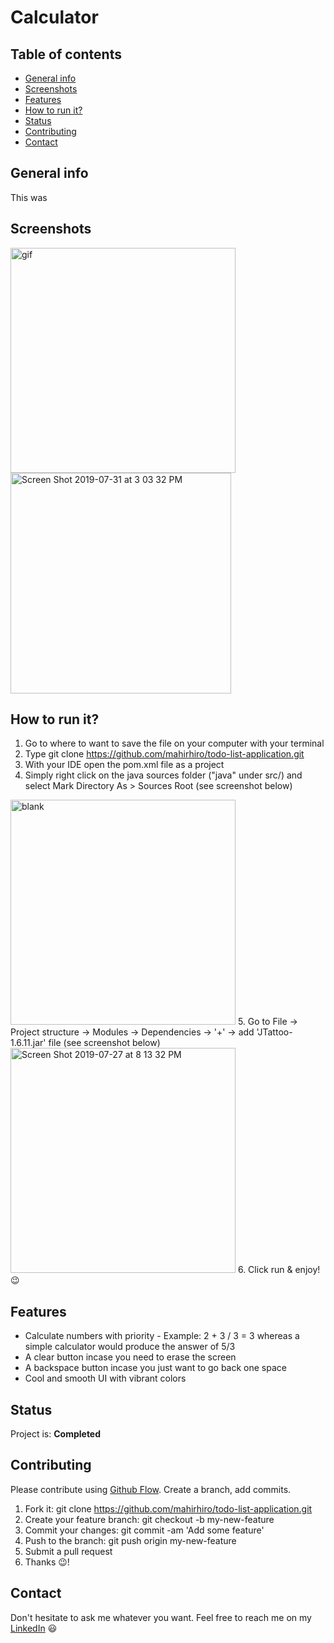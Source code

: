 # Calculator


## Table of contents
* [General info](#general-info)
* [Screenshots](#screenshots)
* [Features](#features)
* [How to run it?](#how-to-run-it)
* [Status](#status)
* [Contributing](#contributing)
* [Contact](#contact)


## General info
This was 
	
## Screenshots
<img width="360" alt="gif" src="https://user-images.githubusercontent.com/49659324/62208123-fa7dc400-b3a6-11e9-903a-2b4126346ca2.gif"> <img width="353" alt="Screen Shot 2019-07-31 at 3 03 32 PM" src="https://user-images.githubusercontent.com/49659324/62207130-6ca0d980-b3a4-11e9-9e27-e1a2b5c0d28c.png">

## How to run it?
1. Go to where to want to save the file on your computer with your terminal
2. Type git clone https://github.com/mahirhiro/todo-list-application.git
3. With your IDE open the pom.xml file as a project
4. Simply right click on the java sources folder ("java" under src/) and select Mark Directory As > Sources Root (see screenshot below)
<img width="360" alt="blank" src="https://user-images.githubusercontent.com/49659324/61996989-f6525d80-b0ab-11e9-8d42-d6e56ac5e32c.png">
5. Go to File -> Project structure -> Modules -> Dependencies -> '+' -> add 'JTattoo-1.6.11.jar' file (see screenshot below)
<img width="360" alt="Screen Shot 2019-07-27 at 8 13 32 PM" src="https://user-images.githubusercontent.com/49659324/61996937-63b1be80-b0ab-11e9-8b2b-6e44d3bba38b.png">
6. Click run & enjoy! 😉


## Features
* Calculate numbers with priority - Example: 2 + 3 / 3 = 3 whereas a simple calculator would produce the answer of 5/3
* A clear button incase you need to erase the screen
* A backspace button incase you just want to go back one space
* Cool and smooth UI with vibrant colors

## Status
Project is: **Completed**

## Contributing
Please contribute using [Github Flow](https://guides.github.com/introduction/flow/). Create a branch, add commits.

1. Fork it: git clone https://github.com/mahirhiro/todo-list-application.git
2. Create your feature branch: git checkout -b my-new-feature
3. Commit your changes: git commit -am 'Add some feature'
4. Push to the branch: git push origin my-new-feature
5. Submit a pull request
6. Thanks 😉!

## Contact
Don't hesitate to ask me whatever you want. Feel free to reach me on my [LinkedIn](https://www.linkedin.com/in/mahirhiro/) 😃 
